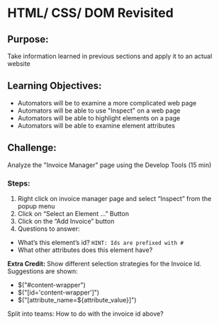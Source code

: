 # HTML/ CSS/ DOM Revisited

## Purpose:
Take information learned in previous sections and apply it to an actual website

## Learning Objectives:
- Automators will be to examine a more complicated web page
- Automators will be able to use  "Inspect" on a web page
- Automators will be able to highlight elements on a page
- Automators will be able to examine element attributes

## Challenge:
Analyze the "Invoice Manager" page using the Develop Tools (15 min)

### Steps:
1. Right click on invoice manager page and select “Inspect” from the popup menu
2. Click on “Select an Element …” Button 
3. Click on the “Add Invoice” button
4. Questions to answer:
* What’s this element’s id? `HINT: Ids are prefixed with #`
* What other attributes does this element have?

**Extra Credit:** Show different selection strategies for the Invoice Id. Suggestions are shown:
* $("#content-wrapper")
* $("[id='content-wrapper']")
* $("[attribute_name=${attribute_value}]")


 Split into teams: How to do with the invoice id above?
